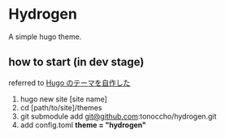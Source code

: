 # Hydrogen

A simple hugo theme.

## how to start (in dev stage)

referred to [Hugo のテーマを自作した](https://m1yam0t0.com/posts/2022/09/renew-hugo-theme/)

1. hugo new site [site name]
2. cd [path/to/site]/themes
3. git submodule add git@github.com:tonoccho/hydrogen.git
4. add config.toml **theme = "hydrogen"**
